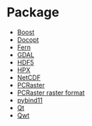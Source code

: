Package
=======
- [Boost](boost/README.md)
- [Docopt](docopt/README.md)
- [Fern](fern/README.md)
- [GDAL](gdal/README.md)
- [HDF5](hdf5/README.md)
- [HPX](hpx/README.md)
- [NetCDF](netcdf/README.md)
- [PCRaster](pcraster/README.md)
- [PCRaster raster format](pcraster_raster_format/README.md)
- [pybind11](pybind11/README.md)
- [Qt](qt/README.md)
- [Qwt](qwt/README.md)
